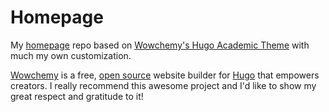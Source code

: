 # Homepage

My [homepage](https://haoyizhu.site) repo based on [Wowchemy's Hugo Academic Theme](https://github.com/wowchemy/starter-hugo-academic) with much my own customization.

[Wowchemy](https://wowchemy.com/?utm_campaign=poweredby) is a free, [open source](https://github.com/wowchemy/wowchemy-hugo-themes) website builder for [Hugo](https://gohugo.io/) that empowers creators. I really recommend this awesome project and I'd like to show my great respect and gratitude to it!